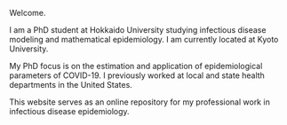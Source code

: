 Welcome.

I am a PhD student at Hokkaido University studying infectious disease modeling and mathematical epidemiology. I am currently located at Kyoto University.

My PhD focus is on the estimation and application of epidemiological parameters of COVID-19. I previously worked at local and state health departments in the United States.

This website serves as an online repository for my professional work in infectious disease epidemiology.

